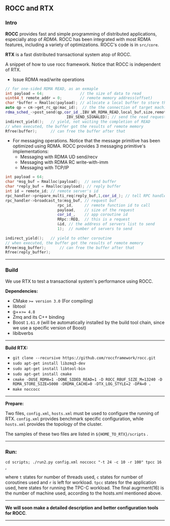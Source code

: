 ## ROCC and RTX



### Intro

**ROCC** provides fast and simple programming of distributed applications, especially atop of *RDMA*. ROCC has been integrated with most RDMA features, including a variety of optimizations.  ROCC's code is in `src/core`. 

**RTX** is a fast distributed transactional system atop of ROCC.



A snippet of how to use rocc framework. Notice that ROCC is independent of RTX.

- Issue RDMA read/write operations 

```c++
// for one-sided RDMA READ, as an exmaple
int payload = 64;                // the size of data to read
uint64_t remote_addr = 0;        // remote memory address(offset)
char *buffer = Rmalloc(payload); // allocate a local buffer to store the result
auto qp = cm->get_rc_qp(mac_id);  // the the connection of target machine
rdma_sched_->post_send(qp,cor_id_,IBV_WR_RDMA_READ,local_buf,size,remote_addr,
                           IBV_SEND_SIGNALED); // send the read request and add completion event to the scheduler
indirect_yield();   // yield, not waiting the completion of READ
// when executed, the buffer got the results of remote memory
Rfree(buffer);      // can free the buffer after that
```

- For messaging operations. Notice that the message primitive has been optimized using RDMA.  ROCC provides 3 messaging primitive's implementations: 
  - Messaging with RDMA UD send/recv 
  - Messaging with RDMA RC write-with-imm
  - Messaging with TCP/IP

```c++
int payload = 64;
char *msg_buf = Rmalloc(payload);  // send buffer
char *reply_buf = Rmalloc(payload); // reply buffer
int id = remote_id; // remote server's id
rpc_handler->prepare_multi_req(reply_buf,1,cor_id_); // tell RPC handler to receive 1 RPC replies
rpc_handler->broadcast_to(msg_buf, // request buf
                       rpc_id,     // remote function id to call
                       payload,    // size of the request
                       cor_id_,    // app coroutine id
                       RRpc::REQ,  // this is a request
                       &id, // the address of servers list to send
                       1);  // number of servers to send
                       
indirect_yield();   // yield to other coroutine
// when executed, the buffer got the results of remote memory
Rfree(msg_buffer);      // can free the buffer after that
Rfree(reply_buffer);     
```



------

### Build

We use RTX to test a transactional system's performance using ROCC. 

**Dependencies:**

- CMake `>= version 3.0` (For compiling)
- libtool 
- g++`>= 4.8`
- Zmq and its C++ binding
- Boost `1.61.0` (will be automatically installed by the build tool chain, since we use a specific version of Boost)
- libibverbs 


------

**Build RTX:**

- `git clone --recursive https://github.com/roccframework/rocc.git`
- `sudo apt-get install libzmq3-dev`
- `sudo apt-get install libtool-bin`
- `sudo apt-get install cmake` 
- `cmake -DUSE_RDMA=1 -DONE_SIDED_READ=1 -D ROCC_RBUF_SIZE_M=13240 -D RDMA_STORE_SIZE=5000 -DRDMA_CACHE=0 -DTX_LOG_STYLE=2 -DPA=0 .`
- `make noccocc`
------

**Prepare:**

Two files, `config.xml`, `hosts.xml` must be used to configure the running of RTX.  `config.xml` provides benchmark specific configuration, while `hosts.xml` provides the topology of the cluster.

The samples of these two files are listed in `${HOME_TO_RTX}/scripts` .

***

### **Run:**

`cd scripts; ./run2.py config.xml noccocc "-t 24 -c 10 -r 100" tpcc 16 ` , 

where `t` states for number of threads used, `c` states for number of coroutines used and `r` is left for workload. `tpcc` states for the application used, here states for running the TPC-C workload. The final augrment(16) is the number of machine used, according to the hosts.xml mentioned above. 



------

**We will soon make a detailed description and better configuration tools for ROCC**.

***
